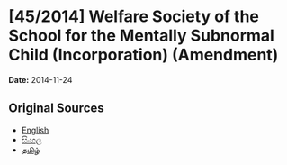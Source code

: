 # [45/2014] Welfare Society of the School for the Mentally Subnormal Child (Incorporation) (Amendment)

**Date:** 2014-11-24

## Original Sources

- [English](https://documents.gov.lk/view/acts/2014/11/45-2014_E.pdf)
- [සිංහල](https://documents.gov.lk/view/acts/2014/11/45-2014_S.pdf)
- [தமிழ்](https://documents.gov.lk/view/acts/2014/11/45-2014_T.pdf)
